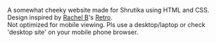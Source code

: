 A somewhat cheeky website made for Shrutika using HTML and CSS.\
Design inspired by [Rachel B](https://twitter.com/smolcodes)'s [Retro](https://stylestage.dev/styles/retro/).\
Not optimized for mobile viewing. Pls use a desktop/laptop or check 'desktop site' on your mobile phone browser.
